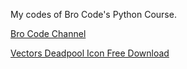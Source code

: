 My codes of Bro Code's Python Course.

[Bro Code Channel](https://www.youtube.com/@BroCodez)

[Vectors Deadpool Icon Free Download](https://www.freeiconspng.com/img/6875)
